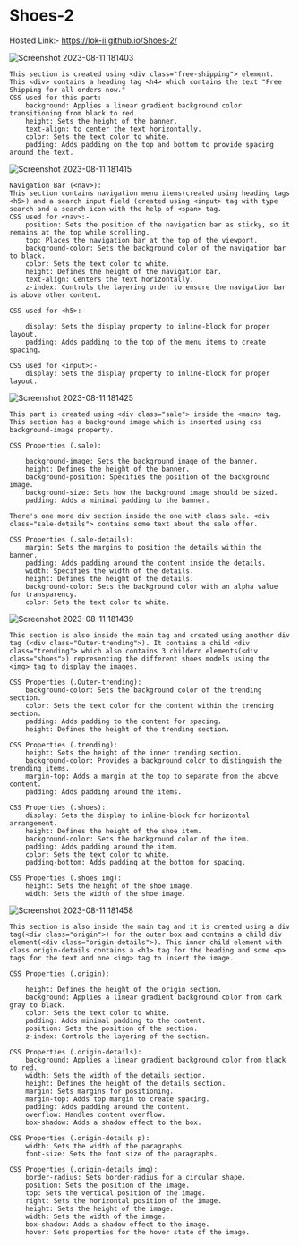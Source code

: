 # Shoes-2

Hosted Link:- https://lok-ii.github.io/Shoes-2/


![Screenshot 2023-08-11 181403](https://github.com/Lok-ii/Shoes-2/assets/129180844/d70e5668-6a44-4d9a-ada5-867f8a1f51d6)

    This section is created using <div class="free-shipping"> element. This <div> contains a heading tag <h4> which contains the text "Free Shipping for all orders now."
    CSS used for this part:-
        background: Applies a linear gradient background color transitioning from black to red.
        height: Sets the height of the banner.
        text-align: to center the text horizontally.
        color: Sets the text color to white.
        padding: Adds padding on the top and bottom to provide spacing around the text.

![Screenshot 2023-08-11 181415](https://github.com/Lok-ii/Shoes-2/assets/129180844/e7b412ea-6c76-4e36-b4f4-175c331694a7)

    Navigation Bar (<nav>):
    This section contains navigation menu items(created using heading tags <h5>) and a search input field (created using <input> tag with type search and a search icon with the help of <span> tag.
    CSS used for <nav>:-
        position: Sets the position of the navigation bar as sticky, so it remains at the top while scrolling.
        top: Places the navigation bar at the top of the viewport.
        background-color: Sets the background color of the navigation bar to black.
        color: Sets the text color to white.
        height: Defines the height of the navigation bar.
        text-align: Centers the text horizontally.
        z-index: Controls the layering order to ensure the navigation bar is above other content.

    CSS used for <h5>:-

        display: Sets the display property to inline-block for proper layout.
        padding: Adds padding to the top of the menu items to create spacing.

    CSS used for <input>:-
        display: Sets the display property to inline-block for proper layout.

        
![Screenshot 2023-08-11 181425](https://github.com/Lok-ii/Shoes-2/assets/129180844/626ef13e-3c92-4e56-bcd4-e36ab8f3a079)

    This part is created using <div class="sale"> inside the <main> tag. This section has a background image which is inserted using css background-image property.

    CSS Properties (.sale):

        background-image: Sets the background image of the banner.
        height: Defines the height of the banner.
        background-position: Specifies the position of the background image.
        background-size: Sets how the background image should be sized.
        padding: Adds a minimal padding to the banner.

    There's one more div section inside the one with class sale. <div class="sale-details"> contains some text about the sale offer.

    CSS Properties (.sale-details):
        margin: Sets the margins to position the details within the banner.
        padding: Adds padding around the content inside the details.
        width: Specifies the width of the details.
        height: Defines the height of the details.
        background-color: Sets the background color with an alpha value for transparency.
        color: Sets the text color to white.

![Screenshot 2023-08-11 181439](https://github.com/Lok-ii/Shoes-2/assets/129180844/8d497026-bb0d-4dc6-a80d-14855d078b3b)

    This section is also inside the main tag and created using another div tag (<div class="Outer-trending">). It contains a child <div class="trending"> which also contains 3 childern elements(<div class="shoes">) representing the different shoes models using the <img> tag to display the images.

    CSS Properties (.Outer-trending):
        background-color: Sets the background color of the trending section.
        color: Sets the text color for the content within the trending section.
        padding: Adds padding to the content for spacing.
        height: Defines the height of the trending section.

    CSS Properties (.trending):
        height: Sets the height of the inner trending section.
        background-color: Provides a background color to distinguish the trending items.
        margin-top: Adds a margin at the top to separate from the above content.
        padding: Adds padding around the items.

    CSS Properties (.shoes):
        display: Sets the display to inline-block for horizontal arrangement.
        height: Defines the height of the shoe item.
        background-color: Sets the background color of the item.
        padding: Adds padding around the item.
        color: Sets the text color to white.
        padding-bottom: Adds padding at the bottom for spacing.

    CSS Properties (.shoes img):
        height: Sets the height of the shoe image.
        width: Sets the width of the shoe image.

        
![Screenshot 2023-08-11 181458](https://github.com/Lok-ii/Shoes-2/assets/129180844/2e57367d-ff9e-4bb2-a356-5af3aa5ad625)

    This section is also inside the main tag and it is created using a div tag(<div class="origin">) for the outer box and contains a child div element(<div class="origin-details">). This inner child element with class origin-details contains a <h1> tag for the heading and some <p> tags for the text and one <img> tag to insert the image.

    CSS Properties (.origin):

        height: Defines the height of the origin section.
        background: Applies a linear gradient background color from dark gray to black.
        color: Sets the text color to white.
        padding: Adds minimal padding to the content.
        position: Sets the position of the section.
        z-index: Controls the layering of the section.

    CSS Properties (.origin-details):
        background: Applies a linear gradient background color from black to red.
        width: Sets the width of the details section.
        height: Defines the height of the details section.
        margin: Sets margins for positioning.
        margin-top: Adds top margin to create spacing.
        padding: Adds padding around the content.
        overflow: Handles content overflow.
        box-shadow: Adds a shadow effect to the box.

    CSS Properties (.origin-details p):
        width: Sets the width of the paragraphs.
        font-size: Sets the font size of the paragraphs.

    CSS Properties (.origin-details img):
        border-radius: Sets border-radius for a circular shape.
        position: Sets the position of the image.
        top: Sets the vertical position of the image.
        right: Sets the horizontal position of the image.
        height: Sets the height of the image.
        width: Sets the width of the image.
        box-shadow: Adds a shadow effect to the image.
        hover: Sets properties for the hover state of the image.
    
    

